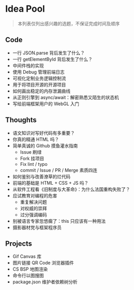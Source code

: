# Idea Pool
> 本列表仅列出感兴趣的选题，不保证完成时间及顺序

## Code
- 一行 JSON.parse 背后发生了什么？
- 一行 getElementById 背后发生了什么？
- 中间件栈的实现
- 使用 Debug 管理前端日志
- 可视化定制业务逻辑控制流
- 用于将项目开源的开源项目
- 如何画出稳定的内存泄漏曲线
- 从正则引擎到 async/await：解密熟悉又陌生的状态机
- 写给前端框架用户的 WebGL 入门

## Thoughts
- 语文知识对写好代码有多重要？
- 你真的精通 HTML 吗？
- 简单真诚的 Github 摸鱼灌水指南
	- Issue 刷绿
	- Fork 挂项目
	- Fix lint / typo
	- commit / Issue / PR / Merge 素质四连
- 如何鉴别与改善潦草的烂代码
- 前端的基础是 HTML + CSS + JS 吗？
- 从软件工程看《旧制度与大革命》：为什么法国重构失败了？
- 应试教育对编程的危害
	- 重复解决问题
	- 对权威的崇拜
	- 过分强调编码
- 别被语言专家忽悠瘸了：this 只应该有一种用法
- 摄影器材党与框架程序员

## Projects
- Gif Canvas 库
- 图片链接 QR Code 浏览器插件
- CS BSP 地图渲染
- 命令行以图搜图
- package.json 维护者依赖树分析

<!-- Happy New Year! -->